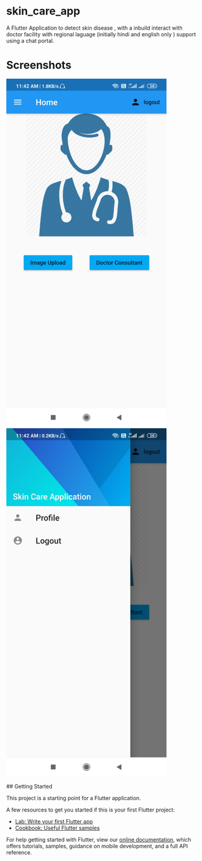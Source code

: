 # skin_care_app

A Flutter Application to detect skin disease , with a inbuild interact with doctor  facility with regional laguage (initially hindi and english only ) support  using a chat portal. 

# Screenshots
<p float="left">
<img src="Screenshots/Screen1.jpg" width="425"/> <img src="Screenshots/Screen2.jpg" width="425"/> 
</p>
## Getting Started

This project is a starting point for a Flutter application.

A few resources to get you started if this is your first Flutter project:

- [Lab: Write your first Flutter app](https://flutter.dev/docs/get-started/codelab)
- [Cookbook: Useful Flutter samples](https://flutter.dev/docs/cookbook)

For help getting started with Flutter, view our
[online documentation](https://flutter.dev/docs), which offers tutorials,
samples, guidance on mobile development, and a full API reference.
